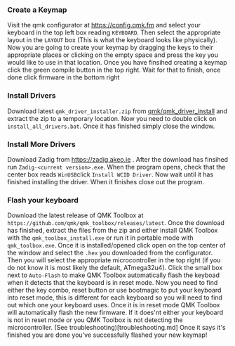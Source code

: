 ### Create a Keymap
Visit the qmk configurator at https://config.qmk.fm and select your keyboard in the top left box reading `KEYBOARD`. 
Then select the appropriate layout in the `LAYOUT` box (This is what the keyboard looks like physically). 
Now you are going to create your keymap by dragging the keys to their appropriate places or clicking on the empty space and press the key you would like to use in that location. Once you have finsihed creating a keymap click the green compile button in the top right. Wait for that to finish, once done click firmware in the bottom right

### Install Drivers
Download latest `qmk_driver_installer.zip` from [qmk/qmk_driver_install](https://github.com/qmk/qmk_driver_installer/releases)
and extract the zip to a temporary location. Now you need to double click on `install_all_drivers.bat`. Once it has finished simply close the window.

### Install More Drivers
Download Zadig from https://zadig.akeo.ie . After the download has finsihed run `Zadig-<current version>.exe`. When the program opens, check that the center box reads `WinUSB`click `Install WCID Driver`. Now wait until it has finished installing the driver. When it finishes close out the program.

### Flash your keyboard
Download the latest release of QMK Toolbox at `https://github.com/qmk/qmk_toolbox/releases/latest`. Once the download has finished, extract the files from the zip and either install QMK Toolbox with the `qmk_toolbox_install.exe` or run it in portable mode with `qmk_toolbox.exe`. Once it is installed/opened click open on the top center of the window and select the `.hex` you downloaded from the configurator. Then you will select the appropriate microcontroller in the top right (if you do not know it is most likely the default, ATmega32u4). Click the small box next to `Auto-Flash` to make QMK Toolbox automatically flash the keyboad when it detects that the keyboard is in reset mode. Now you need to find either the key combo, reset button or use bootmagic to put your keyboard into reset mode, this is different for each keyboard so you will need to find out which one your keyboard uses. Once it is in reset mode QMK Toolbox will automatically flash the new firmware. If it does'nt either your keyboard is not in reset mode or you QMK Toolbox is not detecting the microcontroller. (See troubleshooting)[troubleshooting.md] Once it says it's finished you are done you've successfully flashed your new keymap!
